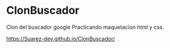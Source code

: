 # ClonBuscador

Clon del buscador google
Practicando maquetacion html y css.

https://Suarez-dev.github.io/ClonBuscador/

